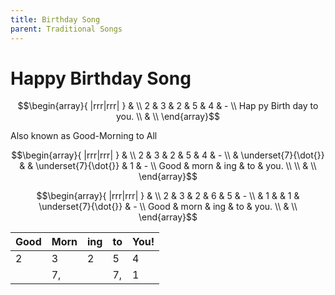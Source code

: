 ```yaml
---
title: Birthday Song
parent: Traditional Songs
---
```


# Happy Birthday Song

$$\begin{array}{ |rrr|rrr| } & \\ 
2 & 3 & 2 & 5 & 4 & - \\
Hap py Birth day to you.
\\ & \\ \end{array}$$


Also known as Good-Morning to All

$$\begin{array}{ |rrr|rrr| } & \\ 
2 & 3 & 2 & 5 & 4 & - \\
  & \underset{7}{\dot{}} & & \underset{7}{\dot{}} & 1 & - \\
Good & morn & ing & to & you. \\
\\ & \\ \end{array}$$

$$\begin{array}{ |rrr|rrr| } & \\ 
2 & 3 & 2 & 6 & 5 & - \\
  & 1 &   & 1 & \underset{7}{\dot{}} & - \\
Good & morn & ing & to & you.
\\ & \\ \end{array}$$



| Good | Morn | ing | to | You! |
|---|---|---|---|---|
|2|3|2|5|4|
||7,||7,|1|
